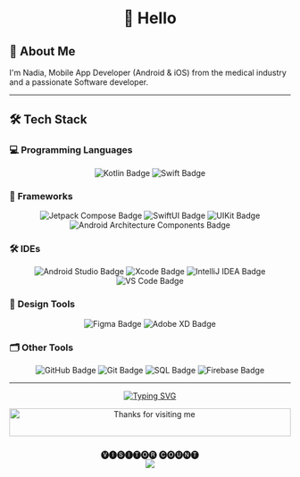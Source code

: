 
<h1 align="center">👋 Hello</h1>

<!--
![fuernadja](https://github.com/user-attachments/assets/0f5fe64a-d57f-4c5a-8861-a45a56c63b81)
-->

## :eyes: About Me
I'm Nadia, Mobile App Developer (Android & iOS) from the medical industry and a passionate Software developer.

---

## 🛠 Tech Stack

### 💻 **Programming Languages**
<p align="center">
   <img src="https://img.shields.io/badge/Kotlin-0095D5?style=for-the-badge&logo=kotlin&logoColor=white" alt="Kotlin Badge"/>
   <img src="https://img.shields.io/badge/Swift-FA7343?style=for-the-badge&logo=swift&logoColor=white" alt="Swift Badge"/>
</p>

### 🧰 **Frameworks**
<p align="center">
   <img src="https://img.shields.io/badge/Jetpack%20Compose-4285F4?style=for-the-badge&logo=jetpack-compose&logoColor=white" alt="Jetpack Compose Badge"/>
   <img src="https://img.shields.io/badge/SwiftUI-006AFF?style=for-the-badge&logo=swift&logoColor=white" alt="SwiftUI Badge"/>
   <img src="https://img.shields.io/badge/UIKit-2396F3?style=for-the-badge&logo=uikit&logoColor=white" alt="UIKit Badge"/>
   <img src="https://img.shields.io/badge/Android%20Architecture%20Components-4285F4?style=for-the-badge&logo=android&logoColor=white" alt="Android Architecture Components Badge"/>
</p>

### 🛠 **IDEs**
<p align="center">
   <img src="https://img.shields.io/badge/Android_Studio-3DDC84?style=for-the-badge&logo=android-studio&logoColor=white" alt="Android Studio Badge"/>
   <img src="https://img.shields.io/badge/Xcode-1575F9?style=for-the-badge&logo=xcode&logoColor=white" alt="Xcode Badge"/>
   <img src="https://img.shields.io/badge/IntelliJ%20IDEA-000000?style=for-the-badge&logo=intellij-idea&logoColor=white" alt="IntelliJ IDEA Badge"/>
   <img src="https://img.shields.io/badge/Visual_Studio_Code-007ACC?style=for-the-badge&logo=visual-studio-code&logoColor=white" alt="VS Code Badge"/>
</p>

### 🎨 **Design Tools**
<p align="center">
   <img src="https://img.shields.io/badge/Figma-F24E1E?style=for-the-badge&logo=figma&logoColor=white" alt="Figma Badge"/>
   <img src="https://img.shields.io/badge/Adobe%20XD-FF61F6?style=for-the-badge&logo=adobe-xd&logoColor=white" alt="Adobe XD Badge"/>
</p>

### 🗂 **Other Tools**
<p align="center">
   <img src="https://img.shields.io/badge/GitHub-181717?style=for-the-badge&logo=github&logoColor=white" alt="GitHub Badge"/>
   <img src="https://img.shields.io/badge/Git-F05032?style=for-the-badge&logo=git&logoColor=white" alt="Git Badge"/>
   <img src="https://img.shields.io/badge/SQL-4479A1?style=for-the-badge&logo=postgresql&logoColor=white" alt="SQL Badge"/>
   <img src="https://img.shields.io/badge/Firebase-FFCA28?style=for-the-badge&logo=firebase&logoColor=white" alt="Firebase Badge"/>
</p>

---
<!--

## :revolving_hearts: Looking to Collaborate

I'm eager to collaborate on:
- **Mobile Apps** that can make a difference, particularly in Health, Finance and Lifestyle
- **AI-driven solutions** to solve everyday problems

---

## :zap: Fun Fact

I aspire to master multiple programming languages to deepen my understanding of AI and create seamless and intuitive technology interactions!

---

<p align="center">
  :rocket: "The only way to do great work is to love what you do." - Steve Jobs
</p>

-->

<p>
<p align="center">
<a href="https://git.io/typing-svg"><img src="https://readme-typing-svg.demolab.com?font=Fira+Code&weight=50&size=25&pause=1000&color=20C20E&center=true&width=1000&lines=-------------------------------------------------------------------------------------------------" alt="Typing SVG" /></a>
</p> 





<div align="center">

<img height="50" alt="Thanks for visiting me" width="100%" src="https://raw.githubusercontent.com/jrohitofficial/jrohitofficial/4e5ce489049524edd0a06dcd2fa32edc080b56eb/thankyou%20RJ.svg" />
<de />


<div align="center">


### 
<p align="center"> 
 🅥🅘🅢🅘🅣🅞🅡 🅒🅞🅤🅝🅣<br>
  <img src="https://profile-counter.glitch.me/NADIXY/count.svg"/>
  </p>

